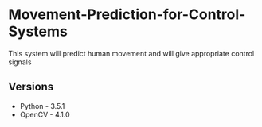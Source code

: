 # Movement-Prediction-for-Control-Systems
This system will predict human movement and will give appropriate control signals

## Versions
- Python - 3.5.1
- OpenCV - 4.1.0
